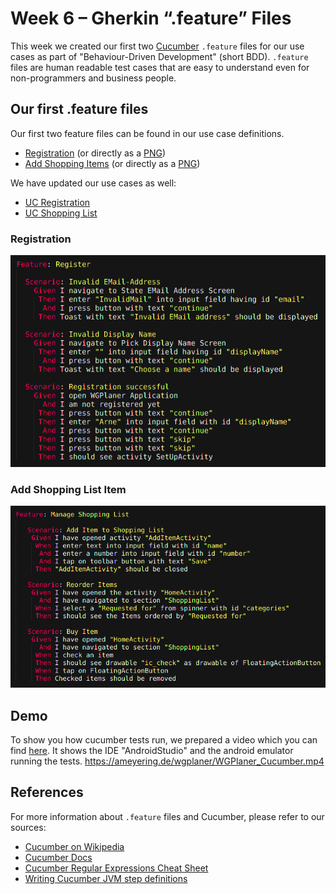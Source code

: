 # Week 6 – Gherkin “.feature” Files

This week we created our first two <a href="https://cucumber.io/" rel="noopener" target="_blank">Cucumber</a> `.feature` files for our use cases as part of "Behaviour-Driven Development" (short BDD). `.feature` files are human readable test cases that are easy to understand even for non-programmers and business people.

## Our first .feature files
Our first two feature files can be found in our use case definitions.

 - [Registration](https://github.com/WGPlaner/wg_planer/blob/master/app/src/androidTest/assets/features/register.feature) (or directly as a [PNG](https://raw.githubusercontent.com/WGPlaner/wg_planer/master/Documentation/UC/FeatureFiles/feature_file_registration.png))
 - [Add Shopping Items](https://github.com/WGPlaner/wg_planer/blob/master/app/src/androidTest/assets/features/manageShoppingList.feature) (or directly as a [PNG](https://raw.githubusercontent.com/WGPlaner/wg_planer/master/Documentation/UC/FeatureFiles/feature_file_add_shopping_list_item.png))

We have updated our use cases as well:

 - [UC Registration](https://github.com/WGPlaner/wg_planer/blob/master/Documentation/UC/UC_Registration.md)
 - [UC Shopping List](https://github.com/WGPlaner/wg_planer/blob/master/Documentation/UC/UC_Shopping_List.md)

### Registration
![Registration](https://raw.githubusercontent.com/WGPlaner/wg_planer/master/Documentation/UC/FeatureFiles/feature_file_registration.png)

### Add Shopping List Item
![Manage Shopping List](https://raw.githubusercontent.com/WGPlaner/wg_planer/master/Documentation/UC/FeatureFiles/feature_file_manage_shopping_list.png)

## Demo
To show you how cucumber tests run, we prepared a video which you can find [here](https://ameyering.de/wgplaner/WGPlaner_Cucumber.mp4). It shows the IDE "AndroidStudio" and the android emulator running the tests.
https://ameyering.de/wgplaner/WGPlaner_Cucumber.mp4

## References
For more information about `.feature` files and Cucumber, please refer to our sources:

 - [Cucumber on Wikipedia](https://en.wikipedia.org/wiki/Cucumber_(software)#Gherkin_language)
 - [Cucumber Docs](https://cucumber.io/docs)
 - [Cucumber Regular Expressions Cheat Sheet](http://agileforall.com/wp-content/uploads/2011/08/Cucumber-Regular-Expressions-Cheat-Sheet.pdf)
 - [Writing Cucumber JVM step definitions](http://blog.czeczotka.com/2014/08/17/writing-cucumber-jvm-step-definitions/)
